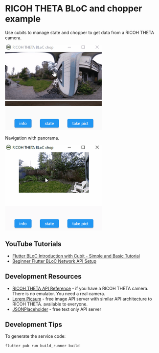 # RICOH THETA BLoC and chopper example

Use cubits to manage state and chopper to get data from a RICOH THETA
camera.

![screenshot](readme_assets/screenshot_2021_12_15.gif)

Navigation with panorama.

![navigation](readme_assets/navigation.gif)

## YouTube Tutorials

* [Flutter BLoC Introduction with Cubit - Simple and Basic Tutorial](https://youtu.be/mSXKvWjojpo)
* [Beginner Flutter BLoC Network API Setup](https://youtu.be/2MHyrcyfIbs)

## Development Resources

* [RICOH THETA API Reference](https://api.ricoh/docs/theta-web-api-v2.1/) - if you have a RICOH THETA camera.  There is no emulator.  You need a real camera.
* [Lorem Picsum](https://picsum.photos/) - free image API server with similar API architecture to RICOH THETA. available to everyone.
* [JSONPlaceholder](https://jsonplaceholder.typicode.com/) - free text only API server

## Development Tips

To generate the service code:

```text
flutter pub run build_runner build
```
